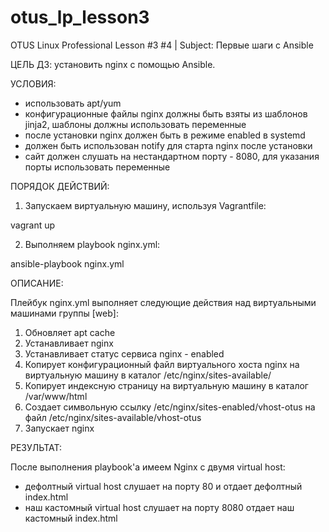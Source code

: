 # otus_lp_lesson3
OTUS Linux Professional Lesson #3 #4  |  Subject: Первые шаги с Ansible

ЦЕЛЬ ДЗ: установить nginx с помощью Ansible.

УСЛОВИЯ:
- использовать apt/yum
- конфигурационные файлы nginx должны быть взяты из шаблонов jinja2, шаблоны должны использовать переменные
- после установки nginx должен быть в режиме enabled в systemd
- должен быть использован notify для старта nginx после установки
- сайт должен слушать на нестандартном порту - 8080, для указания порты использовать переменные

ПОРЯДОК ДЕЙСТВИЙ:

1. Запускаем виртуальную машину, используя Vagrantfile:

vagrant up

2. Выполняем playbook nginx.yml:

ansible-playbook nginx.yml

ОПИСАНИЕ: 

Плейбук nginx.yml выполняет следующие действия над  виртуальными машинами группы [web]:

1. Обновляет apt cache
2. Устанавливает nginx
3. Устанавливает статус сервиса nginx - enabled
4. Копирует конфигурационный файл виртуального хоста nginx на виртуальную машину в каталог /etc/nginx/sites-available/
5. Копирует индексную страницу на виртуальную машину в каталог /var/www/html
6. Создает символьную ссылку /etc/nginx/sites-enabled/vhost-otus на файл /etc/nginx/sites-available/vhost-otus
7. Запускает nginx

РЕЗУЛЬТАТ:

После выполнения playbook'а имеем Nginx с двумя virtual host:
- дефолтный virtual host слушает на порту 80 и отдает дефолтный index.html
- наш кастомный virtual host слушает на порту 8080 отдает наш кастомный index.html  

